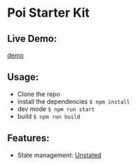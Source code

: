 # Poi Starter Kit

## Live Demo:

[demo](https://dist-uhfqeupwjz.now.sh/)

## Usage:

- Clone the repo
- install the dependencies `$ npm install`
- dev mode `$ npm run start`
- build `$ npm run build`

## Features:

- State management: [Unstated](https://github.com/jamiebuilds/unstated)
